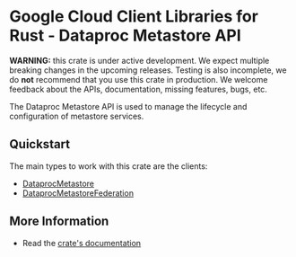 # Google Cloud Client Libraries for Rust - Dataproc Metastore API

<!-- Code generated by sidekick. DO NOT EDIT. -->

**WARNING:** this crate is under active development. We expect multiple breaking
changes in the upcoming releases. Testing is also incomplete, we do **not**
recommend that you use this crate in production. We welcome feedback about the
APIs, documentation, missing features, bugs, etc.

The Dataproc Metastore API is used to manage the lifecycle and
configuration of metastore services.

## Quickstart

The main types to work with this crate are the clients:

* [DataprocMetastore](https://docs.rs/google-cloud-metastore-v1/latest/google_cloud_metastore_v1/client/struct.DataprocMetastore.html)
* [DataprocMetastoreFederation](https://docs.rs/google-cloud-metastore-v1/latest/google_cloud_metastore_v1/client/struct.DataprocMetastoreFederation.html)

## More Information

* Read the [crate's documentation](https://docs.rs/google-cloud-metastore-v1/latest/google-cloud-metastore-v1)
